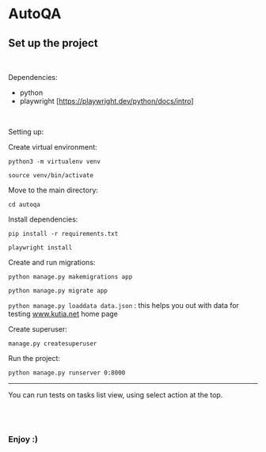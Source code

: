 # AutoQA


## Set up the project


<br>

Dependencies: 
- python
- playwright [https://playwright.dev/python/docs/intro] 


<br>

Setting up:

Create virtual environment: 

` python3 -m virtualenv venv ` 

` source venv/bin/activate ` 

Move to the main directory:

` cd autoqa `

Install dependencies:

` pip install -r requirements.txt `

` playwright install `

Create and run migrations:

` python manage.py makemigrations app `

` python manage.py migrate app `

` python manage.py loaddata data.json ` :   this helps you out with data for testing www.kutia.net home page

Create superuser:

` manage.py createsuperuser `

Run the project:

` python manage.py runserver 0:8000 `

---
You can run tests on tasks list view, using select action at the top.

<br>

<br>

### Enjoy :)

